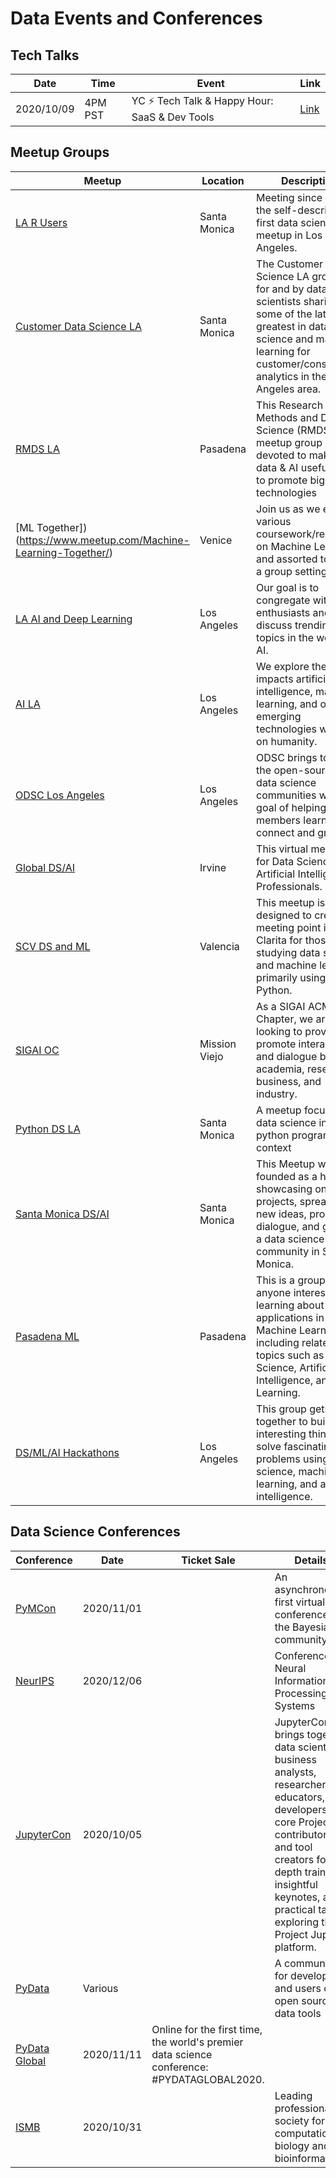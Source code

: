 # Data Events and Conferences

## Tech Talks

Date   | Time | Event  | Link   
--- | --- | --- | --- 
2020/10/09 | 4PM PST | YC ⚡ Tech Talk & Happy Hour: SaaS & Dev Tools | [Link](https://www.workatastartup.com/techtalk)

## Meetup Groups

Meetup | Location | Description |
| --- | --- | --- |
| [LA R Users](https://www.meetup.com/Los-Angeles-R-Users-Group-Data-Science/) | Santa Monica | Meeting since 2009, the self-described first data science meetup in Los Angeles. |
| [Customer Data Science LA]((https://www.meetup.com/RMDS_LA/)) | Santa Monica | The Customer Data Science LA group is for and by data scientists sharing some of the latest and greatest in data science and machine learning for customer/consumer analytics in the Los Angeles area. |
| [RMDS LA](https://www.meetup.com/RMDS_LA/) | Pasadena | This Research Methods and Data Science (RMDS) meetup group is devoted to make big data & AI useful, and to promote big data technologies |
| [ML Together])(https://www.meetup.com/Machine-Learning-Together/) | Venice | Join us as we explore various coursework/resources on Machine Learning and assorted topics in a group setting. |
| [LA AI and Deep Learning](https://www.meetup.com/Los-Angeles-Artificial-Intelligence-Deep-Learning/) | Los Angeles | Our goal is to congregate with data enthusiasts and discuss trending topics in the world of AI.
| [AI LA](https://www.meetup.com/AI-LA-Meetup/) | Los Angeles | We explore the impacts artificial intelligence, machine learning, and other emerging technologies will have on humanity. |
| [ODSC Los Angeles](https://www.meetup.com/Data-Science-ODSC-Los-Angeles/) | Los Angeles | ODSC brings together the open-source and data science communities with the goal of helping its members learn, connect and grow. |
| [Global DS/AI](https://www.meetup.com/AI4All/) | Irvine | This virtual meetup is for Data Science and Artificial Intelligence Professionals. |
| [SCV DS and ML](https://www.meetup.com/SCV-Data-Science-and-Machine-Learning/) | Valencia | This meetup is designed to create a meeting point in Santa Clarita for those studying data science and machine learning, primarily using Python. |
| [SIGAI OC](https://www.meetup.com/ocappliedai/) | Mission Viejo | As a SIGAI ACM Local Chapter, we are looking to provide and promote interaction and dialogue between academia, research, business, and industry.
| [Python DS LA](https://www.meetup.com/Python-Data-Science-Los-Angeles/) | Santa Monica | A meetup focused on data science in a python programming context |
| [Santa Monica DS/AI](https://www.meetup.com/Santa-Monica-Data-Science-Artificial-Intelligence-Meetup/) | Santa Monica | This Meetup was founded as a hub for showcasing ongoing projects, spreading new ideas, promoting dialogue, and growing a data science community in Santa Monica. |
| [Pasadena ML](https://www.meetup.com/Pasadena-Machine-Learning-Meetup/) | Pasadena | This is a group for anyone interested in learning about applications in Machine Learning, including related topics such as Data Science, Artificial Intelligence, and Deep Learning. |
| [DS/ML/AI Hackathons](https://www.meetup.com/Data-Science-Machine-Learning-A-I-Hackathons/) | Los Angeles | This group gets together to build interesting things & solve fascinating problems using data science, machine learning, and artificial intelligence. |

## Data Science Conferences

| Conference | Date | Ticket Sale | Details |
| --- | --- | --- | --- |
| [PyMCon](https://pymc-devs.github.io/pymcon/) | 2020/11/01 | | An asynchronous-first virtual conference for the Bayesian community 
| [NeurIPS](https://nips.cc/) | 2020/12/06 | | Conference on Neural Information Processing Systems 
| [JupyterCon](https://jupytercon.com/) | 2020/10/05 |  | JupyterCon brings together data scientists, business analysts, researchers, educators, developers, core Project contributors, and tool creators for in-depth training, insightful keynotes, and practical talks exploring the Project Jupyter platform. 
| [PyData](https://pydata.org/event-schedule/) | Various | | A community for developers and users of open source data tools 
| [PyData Global](https://global.pydata.org/) | 2020/11/11 | Online for the first time, the world's premier data science conference: \#PYDATAGLOBAL2020. | 
| [ISMB](https://www.iscb.org/ismb2020) | 2020/10/31 |  | Leading professional society for computational biology and bioinformatics 
